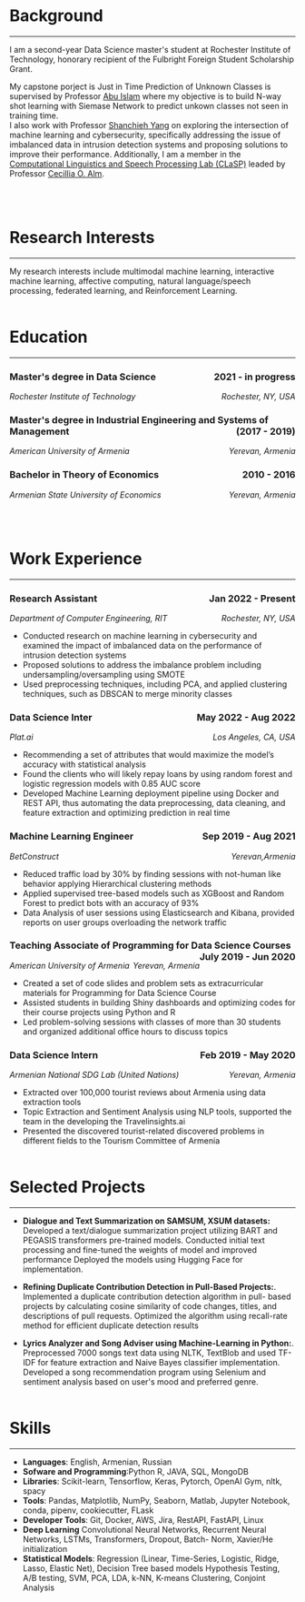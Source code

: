 # Background
---
I am a second-year Data Science master's student  at Rochester Institute of Technology, honorary recipient of the Fulbright Foreign Student Scholarship Grant.

My capstone porject is Just in Time Prediction of Unknown Classes is supervised by Professor [Abu Islam](https://www.rit.edu/sustainabilityinstitute/directory/asigis-abu-islam)  where my objective is to build N-way shot learning with Siemase Network to predict unkown classes not seen in training time. <br> I also work with Professor [Shanchieh Yang](https://www.rit.edu/directory/sjyeec-shanchieh-yang) on exploring the intersection of machine learning and cybersecurity, specifically addressing the issue of imbalanced data in intrusion detection systems and proposing solutions to improve their performance.
Additionally, I am a member in the [Computational Linguistics and Speech Processing Lab (CLaSP)](https://www.rit.edu/clasp/) leaded by Professor [Cecillia O. Alm](https://www.rit.edu/directory/coagla-cecilia-alm).


<br/><br/>

# Research Interests
---
My research interests include multimodal machine learning, interactive machine learning, affective computing, natural language/speech processing, federated learning, and Reinforcement Learning.
<br /><br />

<!-- # News
---
- (09/2021): Started master's degree in Data Science at RIT [RIT](https://www.rit.edu/study/data-science-ms)
- (08/2022): Accepted to the [ACII 2022 Doctoral Consortium](https://acii-conf.net/2022/attend/program/doctoral-consortium/)
- (07/2022): Workshop paper accepted at [2nd HCI+NLP Workshop](https://aclanthology.org/2022.hcinlp-1.6/) (at NAACL 2022)
- (05/2022): Passed Research Potential Assessment (RPA)
- (03/2022): Demo paper accepted at [EmoCHI'22](https://cis.unimelb.edu.au/hci/emotion-workshop)
<br /><br /> -->

# Education
---
### **Master's degree in Data Science**<span style="float:right;">2021 - in progress</span>
<em>Rochester Institute of Technology</em><span style="float:right;"><em>Rochester, NY, USA</em></span>

<!-- --- -->

### **Master's degree in Industrial Engineering and Systems of Management**<span style="float:right;">(2017 - 2019)</span>
<em>American University of Armenia</em><span style="float:right;"><em>Yerevan, Armenia</em></span>

<!-- --- -->

### **Bachelor in Theory of Economics**<span style="float:right;">2010 - 2016</span>
<em>Armenian State University of Economics</em><span style="float:right;"><em>Yerevan, Armenia</em></span>

<!-- --- -->


<br /><br />

# Work Experience
---
### **Research Assistant**<span style="float:right;">Jan 2022 - Present</span>
<em>Department of Computer Engineering, RIT</em><span style="float:right;"><em>Rochester, NY, USA</em></span>

- Conducted research on machine learning in cybersecurity and examined the impact of imbalanced data on the performance of intrusion detection systems
- Proposed solutions to address the imbalance problem including undersampling/oversampling using SMOTE
- Used preprocessing techniques, including PCA, and applied clustering techniques, such as DBSCAN to merge minority classes

### **Data Science Inter**<span style="float:right;">May 2022 - Aug 2022</span>
<em>Plat.ai</em><span style="float:right;"><em>Los Angeles, CA, USA</em></span>

- Recommending a set of attributes that would maximize the model’s accuracy with statistical analysis
- Found the clients who will likely repay loans by using random forest and logistic regression models with 0.85 AUC score
- Developed Machine Learning deployment pipeline using Docker and REST API, thus automating the data preprocessing, data
cleaning, and feature extraction and optimizing prediction in real time

### **Machine Learning Engineer**<span style="float:right;">Sep 2019 - Aug 2021</span>
<em>BetConstruct</em><span style="float:right;"><em>Yerevan,Armenia</em></span>

- Reduced traffic load by 30% by finding sessions with not-human like behavior applying Hierarchical clustering methods
- Applied supervised tree-based models such as XGBoost and Random Forest to predict bots with an accuracy of 93%
- Data Analysis of user sessions using Elasticsearch and Kibana, provided reports on user groups overloading the network traffic

### **Teaching Associate of Programming for Data Science Courses**<span style="float:right;">July 2019 - Jun 2020</span>
<em>American University of Armenia</em><span style="float:right;"><em>Yerevan, Armenia</em></span>

- Created a set of code slides and problem sets as extracurricular materials for Programming for Data Science Course
- Assisted students in building Shiny dashboards and optimizing codes for their course projects using Python and R
- Led problem-solving sessions with classes of more than 30 students and organized additional office hours to discuss topics

### **Data Science Intern**<span style="float:right;">Feb 2019 - May 2020</span>
<em>Armenian National SDG Lab (United Nations)</em><span style="float:right;"><em>Yerevan, Armenia</em></span>

- Extracted over 100,000 tourist reviews about Armenia using data extraction tools
- Topic Extraction and Sentiment Analysis using NLP tools, supported the team in the developing the Travelinsights.ai
- Presented the discovered tourist-related discovered problems in different fields to the Tourism Committee of Armenia
<br /><br />

<!-- # Publications
---
- **Rajesh Titung** and Cecilia O. Alm. 2022. Teaching interactively to learn emotions in natural language.
In Proceedings of the Second Workshop on Bridging Human–Computer Interaction and Natural Language
Processing, pages 40–46, Seattle, Washington. Association for Computational Linguistics. [\[pdf\]](https://aclanthology.org/2022.hcinlp-1.6.pdf)

- **Rajesh Titung**. 2022. Interactive Machine Learning for Multimodal Affective Computing. In Proceedings
of the Doctoral Consortium of 10th International Conference on Affective Computing Intelligent
Interaction (ACII 2022). (Accepted and to appear)

- Cecilia O. Alm, **Rajesh Titung**, and Reynold Bailey. 2023. Pandemic Impacts on Assessment of Undergraduate Research. (poster). SIGCSE 2023: Proceedings of the 54th ACM Technical Symposium on Computer Science Education. (Accepted and to appear)

<br /><br /> -->

<!-- # Extended Abstracts without Proceedings
---
- Cecilia O. Alm and Rajesh Titung. 2022. Engaging human interactions to learn emotions. EmoCHI’22.
<br /><br /> -->


# Selected Projects
---
- **Dialogue and Text Summarization on SAMSUM, XSUM datasets:** Developed a text/dialogue summarization project utilizing BART and PEGASIS transformers pre-trained models. Conducted initial text processing and fine-tuned the weights of model and improved performance Deployed the models using Hugging Face for implementation.

- **Refining Duplicate Contribution Detection in Pull-Based Projects:**. Implemented a duplicate contribution detection algorithm in pull- based projects by calculating cosine similarity of code changes, titles, and descriptions of pull requests. Optimized the algorithm using recall-rate method for efficient duplicate detection results

- **Lyrics Analyzer and Song Adviser using Machine-Learning in Python:**.  Preprocessed 7000 songs text data using NLTK, TextBlob and used TF-IDF for feature extraction and Naive Bayes classifier implementation. Developed a song recommendation program using Selenium and sentiment analysis based on user's mood and preferred genre.
<br /><br />

# Skills
---
- **Languages**: English, Armenian, Russian
- **Sofware and Programming**:Python  R, JAVA, SQL, MongoDB
- **Libraries**: Scikit-learn, Tensorflow, Keras, Pytorch, OpenAI Gym, nltk, spacy
- **Tools**: Pandas, Matplotlib, NumPy, Seaborn, Matlab, Jupyter Notebook, conda, pipenv, cookiecutter, FLask
- **Developer Tools**: Git, Docker, AWS, Jira, RestAPI, FastAPI, Linux
- **Deep Learning** Convolutional Neural Networks, Recurrent Neural Networks, LSTMs, Transformers, Dropout, Batch- Norm, Xavier/He initialization
- **Statistical Models**: Regression (Linear, Time-Series, Logistic, Ridge, Lasso, Elastic Net), Decision Tree based models Hypothesis Testing, A/B testing, SVM, PCA, LDA, k-NN, K-means Clustering, Conjoint Analysis


